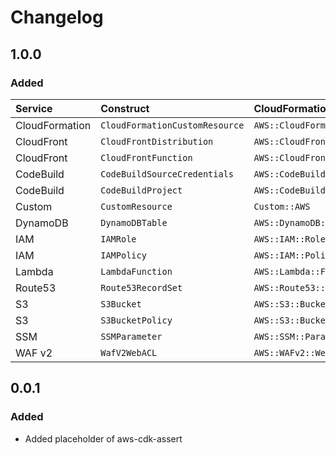 # Changelog

## 1.0.0

### Added

| Service        | Construct                      | CloudFormation Type                   |
| :------------- | :----------------------------- | :------------------------------------ |
| CloudFormation | `CloudFormationCustomResource` | `AWS::CloudFormation::CustomResource` |
| CloudFront     | `CloudFrontDistribution`       | `AWS::CloudFront::Distribution`       |
| CloudFront     | `CloudFrontFunction`           | `AWS::CloudFront::Function`           |
| CodeBuild      | `CodeBuildSourceCredentials`   | `AWS::CodeBuild::SourceCredential`    |
| CodeBuild      | `CodeBuildProject`             | `AWS::CodeBuild::Project`             |
| Custom         | `CustomResource`               | `Custom::AWS`                         |
| DynamoDB       | `DynamoDBTable`                | `AWS::DynamoDB::Table`                |
| IAM            | `IAMRole`                      | `AWS::IAM::Role`                      |
| IAM            | `IAMPolicy`                    | `AWS::IAM::Policy`                    |
| Lambda         | `LambdaFunction`               | `AWS::Lambda::Function`               |
| Route53        | `Route53RecordSet`             | `AWS::Route53::RecordSet`             |
| S3             | `S3Bucket`                     | `AWS::S3::Bucket`                     |
| S3             | `S3BucketPolicy`               | `AWS::S3::BucketPolicy`               |
| SSM            | `SSMParameter`                 | `AWS::SSM::Parameter`                 |
| WAF v2         | `WafV2WebACL`                  | `AWS::WAFv2::WebACL`                  |

## 0.0.1 

### Added

- Added placeholder of aws-cdk-assert
